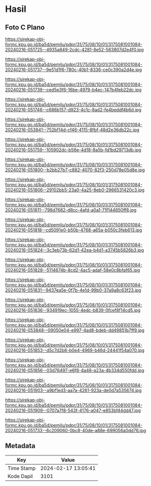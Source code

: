 # Hasil

## Foto C Plano

https://sirekap-obj-formc.kpu.go.id/ba5d/pemilu/pdpr/31/75/08/10/01/3175081001084-20240216-051725--4935a849-2cdc-4281-8e52-563807d2e4f0.jpg

https://sirekap-obj-formc.kpu.go.id/ba5d/pemilu/pdpr/31/75/08/10/01/3175081001084-20240216-051737--9e51d1f6-780c-40b1-8336-ce0c390a2d4e.jpg

https://sirekap-obj-formc.kpu.go.id/ba5d/pemilu/pdpr/31/75/08/10/01/3175081001084-20240216-051739--ced5e3f6-16be-4979-b4ec-147b4feb22dc.jpg

https://sirekap-obj-formc.kpu.go.id/ba5d/pemilu/pdpr/31/75/08/10/01/3175081001084-20240216-051746--c686b157-d923-4c1c-8ad2-fe4beddf4b6d.jpg

https://sirekap-obj-formc.kpu.go.id/ba5d/pemilu/pdpr/31/75/08/10/01/3175081001084-20240216-053841--752bf14d-cf46-4115-8fbf-48d2e36db22c.jpg

https://sirekap-obj-formc.kpu.go.id/ba5d/pemilu/pdpr/31/75/08/10/01/3175081001084-20240216-051759--105902dc-b56e-4d18-8a5b-fd1bd29713db.jpg

https://sirekap-obj-formc.kpu.go.id/ba5d/pemilu/pdpr/31/75/08/10/01/3175081001084-20240216-051800--b2bb27b7-c882-4070-82f3-250d78e05d8e.jpg

https://sirekap-obj-formc.kpu.go.id/ba5d/pemilu/pdpr/31/75/08/10/01/3175081001084-20240216-051806--29102bb5-23a0-4a25-8eb0-2966531420c3.jpg

https://sirekap-obj-formc.kpu.go.id/ba5d/pemilu/pdpr/31/75/08/10/01/3175081001084-20240216-051811--798d7682-d8cc-4afd-a0a1-71f144850ff8.jpg

https://sirekap-obj-formc.kpu.go.id/ba5d/pemilu/pdpr/31/75/08/10/01/3175081001084-20240216-051818--cd5091e0-b50b-4768-a65a-b050c3feb613.jpg

https://sirekap-obj-formc.kpu.go.id/ba5d/pemilu/pdpr/31/75/08/10/01/3175081001084-20240216-051824--3c3eb73b-62d1-42ea-b4d1-a3745b5826b3.jpg

https://sirekap-obj-formc.kpu.go.id/ba5d/pemilu/pdpr/31/75/08/10/01/3175081001084-20240216-051828--5114674b-8cd2-4ac5-adaf-58e0c8bfaf65.jpg

https://sirekap-obj-formc.kpu.go.id/ba5d/pemilu/pdpr/31/75/08/10/01/3175081001084-20240216-051831--9437ea5e-0f7b-4e1d-99b0-37a9a8c63f23.jpg

https://sirekap-obj-formc.kpu.go.id/ba5d/pemilu/pdpr/31/75/08/10/01/3175081001084-20240216-051836--934919ec-1055-4edc-b839-0fcef8f14cd5.jpg

https://sirekap-obj-formc.kpu.go.id/ba5d/pemilu/pdpr/31/75/08/10/01/3175081001084-20240216-053848--09050e04-e997-4ad8-bdeb-dd49851b7ff9.jpg

https://sirekap-obj-formc.kpu.go.id/ba5d/pemilu/pdpr/31/75/08/10/01/3175081001084-20240216-051853--d5c7d2b6-b0e4-4969-b46d-24441f54a070.jpg

https://sirekap-obj-formc.kpu.go.id/ba5d/pemilu/pdpr/31/75/08/10/01/3175081001084-20240216-051856--03d76497-e6f8-4a48-a23a-4b334d550fdd.jpg

https://sirekap-obj-formc.kpu.go.id/ba5d/pemilu/pdpr/31/75/08/10/01/3175081001084-20240216-051903--a9bf1ed3-aa7a-4261-923a-de0d7a535674.jpg

https://sirekap-obj-formc.kpu.go.id/ba5d/pemilu/pdpr/31/75/08/10/01/3175081001084-20240216-051909--0707a7f8-543f-4176-a047-e853bf44dd47.jpg

https://sirekap-obj-formc.kpu.go.id/ba5d/pemilu/pdpr/31/75/08/10/01/3175081001084-20240216-051733--6c209060-0bc8-40de-a88e-699056a0dd76.jpg


## Metadata

| Key        | Value               |
| ---------- | ------------------- |
| Time Stamp | 2024-02-17 13:05:41 |
| Kode Dapil | 3101                |



